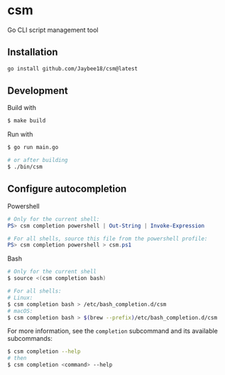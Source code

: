# csm
Go CLI script management tool

## Installation
```sh
go install github.com/Jaybee18/csm@latest
```

## Development
Build with
```sh
$ make build
```
Run with
```sh
$ go run main.go

# or after building
$ ./bin/csm
```

## Configure autocompletion
Powershell
```powershell
# Only for the current shell:
PS> csm completion powershell | Out-String | Invoke-Expression

# For all shells, source this file from the powershell profile:
PS> csm completion powershell > csm.ps1
```

Bash
```sh
# Only for the current shell
$ source <(csm completion bash)

# For all shells:
# Linux:
$ csm completion bash > /etc/bash_completion.d/csm
# macOS:
$ csm completion bash > $(brew --prefix)/etc/bash_completion.d/csm
```

For more information, see the `completion` subcommand and its available subcommands:
```sh
$ csm completion --help
# then
$ csm completion <command> --help
```
